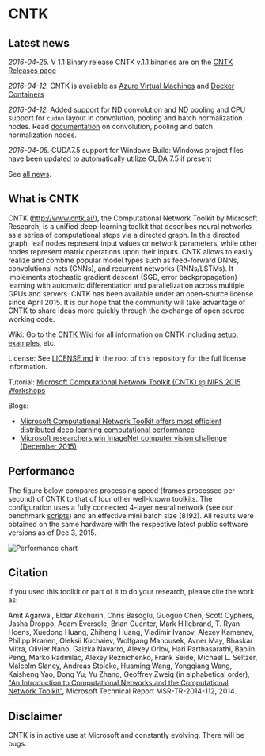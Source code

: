 # CNTK

## Latest news
*2016-04-25.* V 1.1 Binary release
CNTK v.1.1 binaries are on the [CNTK Releases page](https://github.com/Microsoft/CNTK/releases/tag/v1.1)

*2016-04-12.* CNTK is available as [Azure Virtual Machines](https://github.com/Microsoft/CNTK/wiki/CNTK-on-Azure) and [Docker Containers](https://github.com/Microsoft/CNTK/wiki/CNTK-Docker-Containers)

*2016-04-12.* Added support for ND convolution and ND pooling and CPU support for `cudnn` layout in convolution, pooling and batch normalization nodes.
Read [documentation](https://github.com/Microsoft/CNTK/wiki/Full-NDL-Function-Reference) on convolution, pooling and batch normalization nodes.

*2016-04-05.* CUDA7.5 support for Windows Build: Windows project files have been updated to automatically utilize CUDA 7.5 if present

See [all news](https://github.com/Microsoft/CNTK/wiki/News).

## What is CNTK
CNTK (http://www.cntk.ai/), the Computational Network Toolkit by Microsoft Research, is a unified deep-learning toolkit that describes neural networks as a series of computational steps via a directed graph. In this directed graph, leaf nodes represent input values or network parameters, while other nodes represent matrix operations upon their inputs. CNTK allows to easily realize and combine popular model types such as feed-forward DNNs, convolutional nets (CNNs), and recurrent networks (RNNs/LSTMs). It implements stochastic gradient descent (SGD, error backpropagation) learning with automatic differentiation and parallelization across multiple GPUs and servers. CNTK has been available under an open-source license since April 2015. It is our hope that the community will take advantage of CNTK to share ideas more quickly through the exchange of open source working code.

Wiki: Go to the [CNTK Wiki](https://github.com/Microsoft/CNTK/wiki) for all information on CNTK including [setup](https://github.com/Microsoft/CNTK/wiki/Setup-CNTK-on-your-machine ), [examples](https://github.com/Microsoft/CNTK/wiki/Examples ), etc.

License: See [LICENSE.md](./LICENSE.md) in the root of this repository for the full license information.

Tutorial: [Microsoft Computational Network Toolkit (CNTK) @ NIPS 2015 Workshops](http://research.microsoft.com/en-us/um/people/dongyu/CNTK-Tutorial-NIPS2015.pdf)

Blogs:  

* [Microsoft Computational Network Toolkit offers most efficient distributed deep learning computational performance](http://blogs.technet.com/b/inside_microsoft_research/archive/2015/12/07/microsoft-computational-network-toolkit-offers-most-efficient-distributed-deep-learning-computational-performance.aspx)
* [Microsoft researchers win ImageNet computer vision challenge (December 2015)](http://blogs.microsoft.com/next/2015/12/10/microsoft-researchers-win-imagenet-computer-vision-challenge/)

## Performance

The figure below compares processing speed (frames processed per second) of CNTK to that of four other well-known toolkits. The configuration uses a fully connected 4-layer neural network (see our benchmark [scripts](https://github.com/Alexey-Kamenev/Benchmarks)) and an effective mini batch size (8192). All results were obtained on the same hardware with the respective latest public software versions as of Dec 3, 2015.

![Performance chart](Documentation/Documents/PerformanceChart.png)

## Citation

If you used this toolkit or part of it to do your research, please cite the work as:

Amit Agarwal, Eldar Akchurin, Chris Basoglu, Guoguo Chen, Scott Cyphers, Jasha Droppo, Adam Eversole, Brian Guenter, Mark Hillebrand, T. Ryan Hoens, Xuedong Huang, Zhiheng Huang, Vladimir Ivanov, Alexey Kamenev, Philipp Kranen, Oleksii Kuchaiev, Wolfgang Manousek, Avner May, Bhaskar Mitra, Olivier Nano, Gaizka Navarro, Alexey Orlov, Hari Parthasarathi, Baolin Peng, Marko Radmilac, Alexey Reznichenko, Frank Seide, Michael L. Seltzer, Malcolm Slaney, Andreas Stolcke, Huaming Wang, Yongqiang Wang, Kaisheng Yao, Dong Yu, Yu Zhang, Geoffrey Zweig (in alphabetical order), ["An Introduction to Computational Networks and the Computational Network Toolkit"](http://research.microsoft.com/apps/pubs/?id=226641), Microsoft Technical Report MSR-TR-2014-112, 2014.

## Disclaimer 

CNTK is in active use at Microsoft and constantly evolving. There will be bugs.

